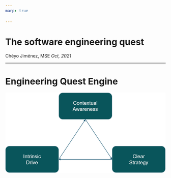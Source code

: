 ```yaml
---
marp: true

---
```


# The software engineering quest

Chéyo Jiménez, MSE
_Oct, 2021_

---

# Engineering Quest Engine

![Synergies diagram showing the interconnection between motivation, narrative, and ability](../media/synergies.png)
